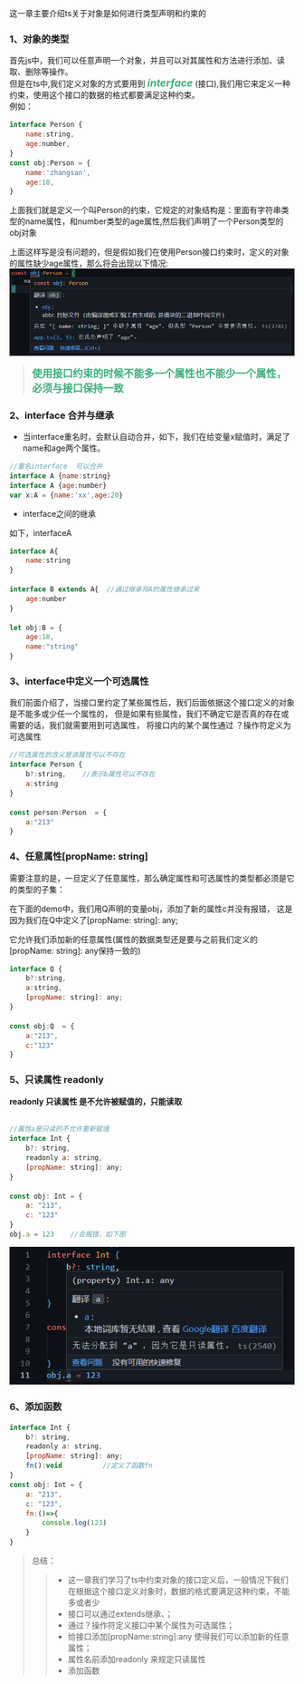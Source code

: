 这一章主要介绍ts关于对象是如何进行类型声明和约束的

### 1、对象的类型

首先js中，我们可以任意声明一个对象，并且可以对其属性和方法进行添加、读取、删除等操作。</br>
但是在ts中,我们定义对象的方式要用到 <font color="#3eaf7c" size="4">***interface***</font> (接口),我们用它来定义一种约束，使用这个接口的数据的格式都要满足这种约束。</br>
例如：
```js
interface Person {
    name:string,
    age:number,
}
const obj:Person = {
    name:'zhangsan',
    age:18,
}
```
上面我们就是定义一个叫Person的约束，它规定的对象结构是：里面有字符串类型的name属性，和number类型的age属性,然后我们声明了一个Person类型的obj对象</br>

上面这样写是没有问题的，但是假如我们在使用Person接口约束时，定义的对象的属性缺少age属性，那么将会出现以下情况:</br>
<img src="../img/ts/接口和对象类型01.png"></img>

><font color="#3eaf7c" size="4">**使用接口约束的时候不能多一个属性也不能少一个属性，必须与接口保持一致**</font>

### 2、interface 合并与继承

* 当interface重名时，会默认自动合并，如下，我们在给变量x赋值时，满足了name和age两个属性。

```js
//重名interface  可以合并
interface A {name:string}
interface A {age:number}
var x:A = {name:'xx',age:20}
```

* interface之间的继承

如下，interfaceA
```js
interface A{
    name:string
}
 
interface B extends A{  //通过继承将A的属性继承过来
    age:number
}
 
let obj:B = {
    age:18,
    name:"string"
}
```

### 3、interface中定义一个可选属性

我们前面介绍了，当接口里约定了某些属性后，我们后面依据这个接口定义的对象是不能多或少任一个属性的，
但是如果有些属性，我们不确定它是否真的存在或需要的话，我们就需要用到可选属性，
将接口内的某个属性通过 ？操作符定义为可选属性

```js
//可选属性的含义是该属性可以不存在
interface Person {
    b?:string,    //表示b属性可以不存在
    a:string
}
 
const person:Person  = {
    a:"213"
}
```

### 4、任意属性[propName: string]

需要注意的是，一旦定义了任意属性，那么确定属性和可选属性的类型都必须是它的类型的子集：

在下面的demo中，我们用Q声明的变量obj，添加了新的属性c并没有报错，
这是因为我们在Q中定义了[propName: string]: any;

它允许我们添加新的任意属性(属性的数据类型还是要与之前我们定义的[propName: string]: any保持一致的)

```js
interface Q {
    b?:string,
    a:string,
    [propName: string]: any;
}
 
const obj:Q  = {
    a:"213",
    c:"123"
}
```

### 5、只读属性 readonly
**readonly 只读属性  是不允许被赋值的，只能读取**
```js

//属性a是只读的不允许重新赋值
interface Int {
    b?: string,
    readonly a: string,
    [propName: string]: any;
}
 
const obj: Int = {
    a: "213",
    c: "123"
}
obj.a = 123    //会报错，如下图
```

<img src="../img/ts/接口和对象类型02.png">

### 6、添加函数

```js
interface Int {
    b?: string,
    readonly a: string,
    [propName: string]: any;
    fn():void          //定义了函数fn
}
const obj: Int = {
    a: "213",
    c: "123",
    fn:()=>{
        console.log(123)
    }
}
```

>总结：
>>* 这一章我们学习了ts中约束对象的接口定义后，一般情况下我们在根据这个接口定义对象时，数据的格式要满足这种约束，不能多或者少
>>* 接口可以通过extends继承、；
>>* 通过？操作符定义接口中某个属性为可选属性；
>>* 给接口添加[propName:string]:any 使得我们可以添加新的任意属性；
>>* 属性名前添加readonly 来规定只读属性
>>* 添加函数
